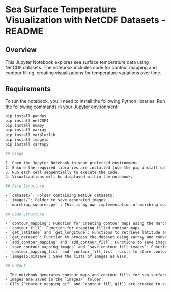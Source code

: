 # Sea Surface Temperature Visualization with NetCDF Datasets - README

## Overview
This Jupyter Notebook explores sea surface temperature data using NetCDF datasets. The notebook includes code for contour mapping and contour filling, creating visualizations for temperature variations over time.

## Requirements
To run the notebook, you'll need to install the following Python libraries. Run the following commands in your Jupyter environment:

```bash
pip install pandas
pip install netCDF4
pip install numpy
pip install xarray
pip install matplotlib
pip install imageio
pip install cartopy

## Usage

1. Open the Jupyter Notebook in your preferred environment.
2. Ensure the required libraries are installed (use the pip install commands above if needed).
3. Run each cell sequentially to execute the code.
4. Visualizations will be displayed within the notebook.

## File Structure

- `dataset/`: Folder containing NetCDF datasets.
- `images/`: Folder to save generated images.
- `marching_squares.py` : This is my own implementation of marching sqaure function. In-built contour function uses similar marching sqaures function.

## Code Structure

- `contour_mapping`: Function for creating contour maps using the marching squares algorithm.
- `contour_fill`: Function for creating filled contour maps.
- `get_latitude` and `get_longitude`: Functions to retrieve latitude and longitude from the NetCDF datasets.
- `get_dataset`: Function to process the dataset using xarray and convert it to a DataFrame.
- `add_contour_mapping` and `add_contour_fill`: Functions to save images of contour maps for later use.
- `save_contour_mapping_images` and `save_contour_fill_images`: Functions to save the images in the `images/` folder.
- `contour_mapping_list` and `contour_fill_list`: Lists to store contour map images.
- `imageio.mimsave`: Save the lists of images as GIFs.

## Output

- The notebook generates contour maps and contour fills for sea surface temperature data.
- Images are saved in the `images/` folder.
- GIFs (`contour_mapping.gif` and `contour_fill.gif`) are created to visualize the changes over time.

